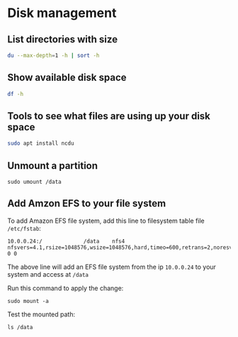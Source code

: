 # Disk management

## List directories with size
```bash
du --max-depth=1 -h | sort -h
```


## Show available disk space
```bash
df -h
```


## Tools to see what files are using up your disk space
```bash
sudo apt install ncdu
```

## Unmount a partition

```shell
sudo umount /data
```

## Add Amzon EFS to your file system

To add Amazon EFS file system, add this line to filesystem table file `/etc/fstab`:

```
10.0.0.24:/             /data    nfs4   nfsvers=4.1,rsize=1048576,wsize=1048576,hard,timeo=600,retrans=2,noresvport     0 0
```

The above line will add an EFS file system from the ip `10.0.0.24` to your system and access at `/data`

Run this command to apply the change:

```shell
sudo mount -a
```

Test the mounted path:

```shell
ls /data
```
